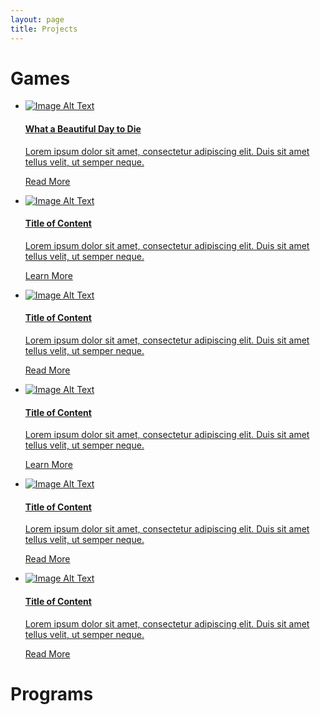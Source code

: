 ```yaml
---
layout: page
title: Projects
---
```


<script src="https://cdn.mathjax.org/mathjax/latest/MathJax.js?config=TeX-AMS-MML_HTMLorMML" type="text/javascript"></script>
<link rel="stylesheet" href="https://toborochi.github.io/css/list.css">

# Games

<div id="pattern" class="pattern">
    <ul class="list img-list">
        <li>
            <a href="#" class="inner">
                <div class="li-img">
                    <img src="http://placehold.it/600x600" alt="Image Alt Text" />
                </div>
                <div class="li-text">
                    <h4 class="li-head">What a Beautiful Day to Die</h4>
                    <p class="li-summary">Lorem ipsum dolor sit amet, consectetur adipiscing elit. Duis sit amet tellus velit, ut semper neque.</p>
                    <p class="li-action">Read More</p>
                </div>
            </a>
        </li>
        <li>
            <a href="#" class="inner">
                <div class="li-img">
                    <img src="http://placehold.it/600x600" alt="Image Alt Text" />
                </div>
                <div class="li-text">
                    <h4 class="li-head">Title of Content</h4>
                    <p class="li-summary">Lorem ipsum dolor sit amet, consectetur adipiscing elit. Duis sit amet tellus velit, ut semper neque.</p>
                    <p class="li-action">Learn More</p>
                </div>
            </a>
        </li>
        <li>
            <a href="#" class="inner">
                <div class="li-img">
                    <img src="http://placehold.it/600x600" alt="Image Alt Text" />
                </div>
                <div class="li-text">
                    <h4 class="li-head">Title of Content</h4>
                    <p class="li-summary">Lorem ipsum dolor sit amet, consectetur adipiscing elit. Duis sit amet tellus velit, ut semper neque.</p>
                    <p class="li-action">Read More</p>
                </div>
            </a>
        </li>
        <li>
            <a href="#" class="inner">
                <div class="li-img">
                    <img src="http://placehold.it/600x600" alt="Image Alt Text" />
                </div>
                <div class="li-text">
                    <h4 class="li-head">Title of Content</h4>
                    <p class="li-summary">Lorem ipsum dolor sit amet, consectetur adipiscing elit. Duis sit amet tellus velit, ut semper neque.</p>
                    <p class="li-action">Learn More</p>
                </div>
            </a>
        </li>
        <li>
            <a href="#" class="inner">
                <div class="li-img">
                    <img src="http://placehold.it/600x600" alt="Image Alt Text" />
                </div>
                <div class="li-text">
                    <h4 class="li-head">Title of Content</h4>
                    <p class="li-summary">Lorem ipsum dolor sit amet, consectetur adipiscing elit. Duis sit amet tellus velit, ut semper neque.</p>
                    <p class="li-action">Read More</p>
                </div>
            </a>
        </li>
        <li>
            <a href="#" class="inner">
                <div class="li-img">
                    <img src="http://placehold.it/600x600" alt="Image Alt Text" />
                </div>
                <div class="li-text">
                    <h4 class="li-head">Title of Content</h4>
                    <p class="li-summary">Lorem ipsum dolor sit amet, consectetur adipiscing elit. Duis sit amet tellus velit, ut semper neque.</p>
                    <p class="li-action">Read More</p>
                </div>
            </a>
        </li>
    </ul>
	
</div>



# Programs	

